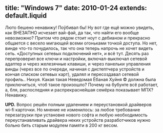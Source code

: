 title: "Windows 7"
date: 2010-01-24
extends: default.liquid
---
Люто бешено ненавижу! Поўбивал бы! Ну вот где ещё можно увидеть, как ВНЕЗАПНО исчезает вай-фай, да так, что найти его вообще невозможно? Притом что рядом стоит ноут с дебианом и прекрасно общается с весело мигающей всеми огоньками точкой доступа. Но нет, винде что-то почудилось, так что она теперь напрочь не хочет видеть сеть. «Доступных сетевых подключений нет», и всё тут. Десять раз перепроверил все ключи и настройки, включал-выключал сетевой адаптер и через железячные клавиши, и через панельки управления винды (через все по очереди, начиная с дистептчера устройств и кончая списком сетевых карт), удалял и пересоздавал сетевой профиль‥ Нихуя. Какая такая Неведомая Ёбаная Хуйня © должна была приключиться, чтоб такое произошло? Почему на бубунте всё работает, а, бля, распоследняя и распрекраснейшая семёрка показывает МПХ? Ненавижу.

**UPD.** Вопрос решён полным удалением и переустановкой драйверов wi-fi карточки. Но мнение не изменилось: за любое требование перезагрузки при установке нового софта и любую необходимость переустанавливать драйвера неких устройств разработчиков нужно больно бить старым модулем памяти в 200 кг весом.
